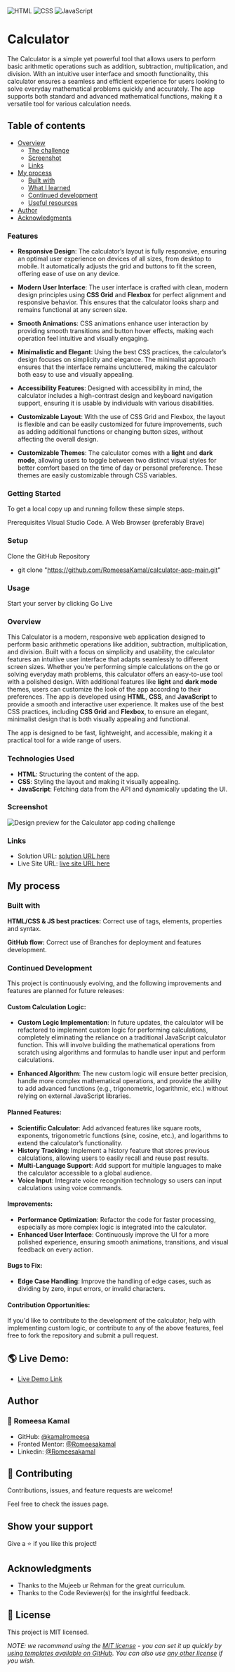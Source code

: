 ![HTML](https://img.shields.io/badge/-HTML-orange) ![CSS](https://img.shields.io/badge/-CSS-blue) ![JavaScript](https://img.shields.io/badge/-JavaScript-yellow)


# Calculator

The Calculator is a simple yet powerful tool that allows users to perform basic arithmetic operations such as addition, subtraction, multiplication, and division. With an intuitive user interface and smooth functionality, this calculator ensures a seamless and efficient experience for users looking to solve everyday mathematical problems quickly and accurately. The app supports both standard and advanced mathematical functions, making it a versatile tool for various calculation needs.

## Table of contents

- [Overview](#overview)
  - [The challenge](#the-challenge)
  - [Screenshot](#screenshot)
  - [Links](#links)
- [My process](#my-process)
  - [Built with](#built-with)
  - [What I learned](#what-i-learned)
  - [Continued development](#continued-development)
  - [Useful resources](#useful-resources)
- [Author](#author)
- [Acknowledgments](#acknowledgments)

### Features

- **Responsive Design**: The calculator’s layout is fully responsive, ensuring an optimal user experience on devices of all sizes, from desktop to mobile. It automatically adjusts the grid and buttons to fit the screen, offering ease of use on any device.
  
- **Modern User Interface**: The user interface is crafted with clean, modern design principles using **CSS Grid** and **Flexbox** for perfect alignment and responsive behavior. This ensures that the calculator looks sharp and remains functional at any screen size.
  
- **Smooth Animations**: CSS animations enhance user interaction by providing smooth transitions and button hover effects, making each operation feel intuitive and visually engaging.
    
- **Minimalistic and Elegant**: Using the best CSS practices, the calculator’s design focuses on simplicity and elegance. The minimalist approach ensures that the interface remains uncluttered, making the calculator both easy to use and visually appealing.
  
- **Accessibility Features**: Designed with accessibility in mind, the calculator includes a high-contrast design and keyboard navigation support, ensuring it is usable by individuals with various disabilities.
  
- **Customizable Layout**: With the use of CSS Grid and Flexbox, the layout is flexible and can be easily customized for future improvements, such as adding additional functions or changing button sizes, without affecting the overall design.

- **Customizable Themes**: The calculator comes with a **light** and **dark mode**, allowing users to toggle between two distinct visual styles for better comfort based on the time of day or personal preference. These themes are easily customizable through CSS variables.

### Getting Started

To get a local copy up and running follow these simple steps.

Prerequisites
VIsual Studio Code.
A Web Browser (preferably Brave)

### Setup

Clone the GitHub Repository

- git clone "https://github.com/RomeesaKamal/calculator-app-main.git"

### Usage

Start your server by clicking Go Live

### Overview

This Calculator is a modern, responsive web application designed to perform basic arithmetic operations like addition, subtraction, multiplication, and division. Built with a focus on simplicity and usability, the calculator features an intuitive user interface that adapts seamlessly to different screen sizes.
Whether you're performing simple calculations on the go or solving everyday math problems, this calculator offers an easy-to-use tool with a polished design. With additional features like **light** and **dark mode** themes, users can customize the look of the app according to their preferences. 
The app is developed using **HTML**, **CSS**, and **JavaScript** to provide a smooth and interactive user experience. It makes use of the best CSS practices, including **CSS Grid** and **Flexbox**, to ensure an elegant, minimalist design that is both visually appealing and functional.

The app is designed to be fast, lightweight, and accessible, making it a practical tool for a wide range of users.

### Technologies Used

- **HTML**: Structuring the content of the app.
- **CSS**: Styling the layout and making it visually appealing.
- **JavaScript**: Fetching data from the API and dynamically updating the UI.

### Screenshot

![Design preview for the Calculator app coding challenge](./design/desktop-preview.jpg)


### Links

- Solution URL: [ solution URL here](https://github.com/RomeesaKamal/calculator-app-main)
- Live Site URL: [ live site URL here](https://romeesakamal.github.io/calculator-app-main/)

## My process

### Built with


**HTML/CSS & JS best practices:** Correct use of tags, elements, properties and syntax.

**GitHub flow:** Correct use of Branches for deployment and features development.


### Continued Development

This project is continuously evolving, and the following improvements and features are planned for future releases:

#### Custom Calculation Logic:
- **Custom Logic Implementation**: In future updates, the calculator will be refactored to implement custom logic for performing calculations, completely eliminating the reliance on a traditional JavaScript calculator function. This will involve building the mathematical operations from scratch using algorithms and formulas to handle user input and perform calculations.
  
- **Enhanced Algorithm**: The new custom logic will ensure better precision, handle more complex mathematical operations, and provide the ability to add advanced functions (e.g., trigonometric, logarithmic, etc.) without relying on external JavaScript libraries.
  
#### Planned Features:
- **Scientific Calculator**: Add advanced features like square roots, exponents, trigonometric functions (sine, cosine, etc.), and logarithms to extend the calculator’s functionality.
- **History Tracking**: Implement a history feature that stores previous calculations, allowing users to easily recall and reuse past results.
- **Multi-Language Support**: Add support for multiple languages to make the calculator accessible to a global audience.
- **Voice Input**: Integrate voice recognition technology so users can input calculations using voice commands.
  
#### Improvements:
- **Performance Optimization**: Refactor the code for faster processing, especially as more complex logic is integrated into the calculator.
- **Enhanced User Interface**: Continuously improve the UI for a more polished experience, ensuring smooth animations, transitions, and visual feedback on every action.
  
#### Bugs to Fix:
- **Edge Case Handling**: Improve the handling of edge cases, such as dividing by zero, input errors, or invalid characters.
  
#### Contribution Opportunities:
If you'd like to contribute to the development of the calculator, help with implementing custom logic, or contribute to any of the above features, feel free to fork the repository and submit a pull request.


## 🌎 Live Demo:

- [Live Demo Link](https://romeesakamal.github.io/calculator-app-main/)

## Author

### 👤 **Romeesa Kamal**

- GitHub: [@kamalromeesa](https://github.com/RomeesaKamal/)
- Fronted Mentor: [@Romeesakamal](https://www.frontendmentor.io/profile/RomeesaKamal)
- Linkedin: [@Romeesakamal](https://www.linkedin.com/in/romeesa-kamal-7864b8342/)

## 🤝 Contributing

Contributions, issues, and feature requests are welcome!

Feel free to check the issues page.

## Show your support

Give a ⭐️ if you like this project!

## Acknowledgments

- Thanks to the Mujeeb ur Rehman for the great curriculum.
- Thanks to the Code Reviewer(s) for the insightful feedback.

## 📝 License

This project is MIT licensed.

_NOTE: we recommend using the [MIT license](https://choosealicense.com/licenses/mit/) - you can set it up quickly by [using templates available on GitHub](https://docs.github.com/en/communities/setting-up-your-project-for-healthy-contributions/adding-a-license-to-a-repository). You can also use [any other license](https://choosealicense.com/licenses/) if you wish._


